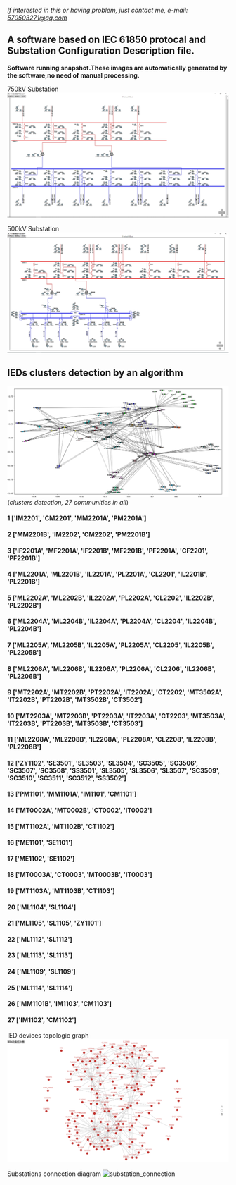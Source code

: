 *If interested in this or having problem, just contact me, e-mail: 570503271@qq.com*
## A software based on IEC 61850 protocal and Substation Configuration Description file.
**Software running snapshot.These images are automatically generated by the software,no need of manual processing.**

750kV Substation
![1.png](./1.PNG)

500kV Substation
![demo.png](./demo.PNG)

## IEDs clusters detection by an algorithm
![topologic_graph](./demo2.png)
(*clusters detection, 27 communities in all*)
#### 1 ['IM2201', 'CM2201', 'MM2201A', 'PM2201A']
#### 2 ['MM2201B', 'IM2202', 'CM2202', 'PM2201B']
#### 3 ['IF2201A', 'MF2201A', 'IF2201B', 'MF2201B', 'PF2201A', 'CF2201', 'PF2201B']
#### 4 ['ML2201A', 'ML2201B', 'IL2201A', 'PL2201A', 'CL2201', 'IL2201B', 'PL2201B']
#### 5 ['ML2202A', 'ML2202B', 'IL2202A', 'PL2202A', 'CL2202', 'IL2202B', 'PL2202B']
#### 6 ['ML2204A', 'ML2204B', 'IL2204A', 'PL2204A', 'CL2204', 'IL2204B', 'PL2204B']
#### 7 ['ML2205A', 'ML2205B', 'IL2205A', 'PL2205A', 'CL2205', 'IL2205B', 'PL2205B']
#### 8 ['ML2206A', 'ML2206B', 'IL2206A', 'PL2206A', 'CL2206', 'IL2206B', 'PL2206B']
#### 9 ['MT2202A', 'MT2202B', 'PT2202A', 'IT2202A', 'CT2202', 'MT3502A', 'IT2202B', 'PT2202B', 'MT3502B', 'CT3502']
#### 10 ['MT2203A', 'MT2203B', 'PT2203A', 'IT2203A', 'CT2203', 'MT3503A', 'IT2203B', 'PT2203B', 'MT3503B', 'CT3503']
#### 11 ['ML2208A', 'ML2208B', 'IL2208A', 'PL2208A', 'CL2208', 'IL2208B', 'PL2208B']
#### 12 ['ZY1102', 'SE3501', 'SL3503', 'SL3504', 'SC3505', 'SC3506', 'SC3507', 'SC3508', 'SS3501', 'SL3505', 'SL3506', 'SL3507', 'SC3509', 'SC3510', 'SC3511', 'SC3512', 'SS3502']
#### 13 ['PM1101', 'MM1101A', 'IM1101', 'CM1101']
#### 14 ['MT0002A', 'MT0002B', 'CT0002', 'IT0002']
#### 15 ['MT1102A', 'MT1102B', 'CT1102']
#### 16 ['ME1101', 'SE1101']
#### 17 ['ME1102', 'SE1102']
#### 18 ['MT0003A', 'CT0003', 'MT0003B', 'IT0003']
#### 19 ['MT1103A', 'MT1103B', 'CT1103']
#### 20 ['ML1104', 'SL1104']
#### 21 ['ML1105', 'SL1105', 'ZY1101']
#### 22 ['ML1112', 'SL1112']
#### 23 ['ML1113', 'SL1113']
#### 24 ['ML1109', 'SL1109']
#### 25 ['ML1114', 'SL1114']
#### 26 ['MM1101B', 'IM1103', 'CM1103']
#### 27 ['IM1102', 'CM1102']


IED devices topologic graph
![topologic_graph](./IEDs.PNG)

Substations connection diagram
![substation_connection](./substaions.PNG)
